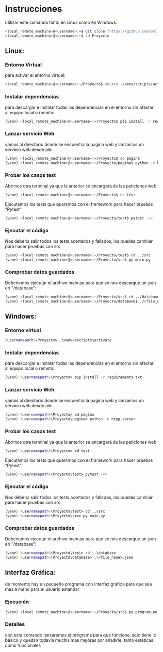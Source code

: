 # Instrucciones

utilizar este comando tanto en Linux como en Windows:

```bash
<local_remote_machine>@<username>:~$ git clone "https://github.com/Bellothornus2/Proyecto"
<local_remote_machine>@<username>:~$ cd Proyecto
```

## Linux:

### Entorno Virtual

para activar el entorno virtual:

````bash
<local_remote_machine>@<username>:~/Proyecto$ source ./venv/scripts/activate
````

### Instalar dependencias

para descargar e instalar todas las dependencias en el entorno sin afectar al equipo local o remoto:

````bash
(venv) <local_remote_machine>@<username>:~/Proyecto$ pip install -r requirements.txt
````

### Lanzar servicio Web

vamos al directorio donde se encuentra la pagina web y lanzamos un servicio web desde ahí:

````bash
(venv) <local_remote_machine>@<username>:~/Proyecto$ cd pagina
(venv) <local_remote_machine>@<username>:~/Proyecto/pagina$ python -m htpp.server
````

### Probar los casos test

Abrimos otra terminal ya que la anterior se encargará de las peticiones web

````bash
(venv) <local_remote_machine>@<username>:~/Proyecto$ cd test
````

Ejecutamos los tests que queramos con el framework para hacer pruebas "Pytest"

````bash
(venv) <local_remote_machine>@<username>:~/Proyecto/test$ pytest -vv 
````

### Ejecutar el código

Nos debería salir todos los tests acertados y fallados, los puedes cambiar para hacer pruebas con src:

````bash
(venv) <local_remote_machine>@<username>:~/Proyecto/test$ cd ../src
(venv) <local_remote_machine>@<username>:~/Proyecto/src$ py main.py
````

### Comprobar datos guardados

Deberíamos ejecutar el archivo main.py para que se nos descargue un json en "/database":

````bash
(venv) <local_remote_machine>@<username>:~/Proyecto/src$ cd ../database
(venv) <local_remote_machine>@<username>:~/Proyecto/database$ ./<file_name>.json
````

## Windows:

### Entorno virtual

````cmd
%usernamepath%\Proyecto> .\venv\sscripts\activate
````

### Instalar dependencias

para descargar e instalar todas las dependencias en el entorno sin afectar al equipo local o remoto:

````cmd
(venv) %usernamepath%\Proyecto> pip install -r requirements.txt
````

### Lanzar servicio Web

vamos al directorio donde se encuentra la pagina web y lanzamos un servicio web desde ahí:

````cmd
(venv) %usernamepath%\Proyecto> cd pagina
(venv) %usernamepath%\Proyecto\pagina> python -m htpp.server
````

### Probar los casos test

Abrimos otra terminal ya que la anterior se encargará de las peticiones web

````cmd
(venv) %usernamepath%\Proyecto> cd test
````

Ejecutamos los tests que queramos con el framework para hacer pruebas "Pytest"

````cmd
(venv) %usernamepath%\Proyecto\test> pytest -vv
````

### Ejecutar el código

Nos debería salir todos los tests acertados y fallados, los puedes cambiar para hacer pruebas con src:

````cmd
(venv) %usernamepath%\Proyecto\test> cd ..\src
(venv) %usernamepath%\Proyecto\src> py main.py
````

### Comprobar datos guardados

Deberíamos ejecutar el archivo main.py para que se nos descargue un json en "/database":

````cmd
(venv) %usernamepath%\Proyecto\test> cd ..\database
(venv) %usernamepath%\Proyecto\database> .\<file_name>.json
````

## Interfaz Gráfica:

de momento hay un pequeño programa con interfaz gráfica para que sea mas a meno para el usuario estándar

### Ejecución

````bash
(venv) <local_remote_machine>@<username>:~/Proyecto/src$ py program.py
````

### Detalles

con este comando lanzaremos el programa para que funcione, solo tiene lo básico y quedan todavía muchísimas mejoras por añadirle, tanto estéticas como funcionales
